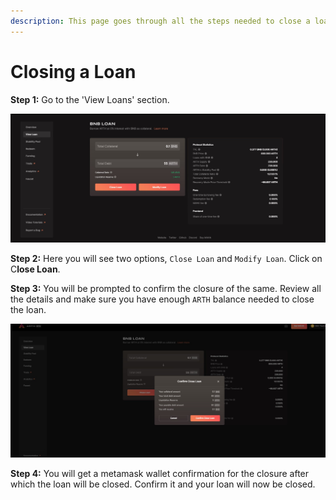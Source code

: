 ```yaml
---
description: This page goes through all the steps needed to close a loan.
---
```


# Closing a Loan

**Step 1:** Go to the 'View Loans' section.&#x20;

![Click on clos loan.](../.gitbook/assets/5.jpg)

**Step 2:** Here you will see two options, `Close Loan` and `Modify Loan`. Click on C**lose Loan**.

**Step 3:** You will be prompted to confirm the closure of the same. Review all the details and make sure you have enough `ARTH` balance needed to close the loan.

![Confirmation of the close loan](../.gitbook/assets/close.jpg)

**Step 4:** You will get a metamask wallet confirmation for the closure after which the loan will be closed. Confirm it and your loan will now be closed.
